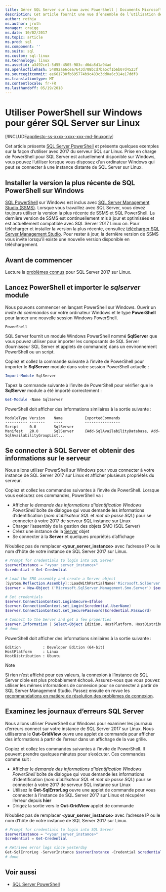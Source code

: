 ```yaml
---
title: Gérer SQL Server sur Linux avec PowerShell | Documents Microsoft
description: Cet article fournit une vue d’ensemble de l’utilisation de PowerShell sur Windows avec SQL Server sur Linux.
author: rothja
ms.author: jroth
manager: craigg
ms.date: 10/02/2017
ms.topic: article
ms.prod: sql
ms.component: ''
ms.suite: sql
ms.custom: sql-linux
ms.technology: linux
ms.assetid: a3492ce1-5d55-4505-983c-d6da8d1a94ad
ms.openlocfilehash: 54892a66cea7643d708bcd7ba5cf1b6b07d4523f
ms.sourcegitcommit: ee661730fb695774b9c483c3dd0a6c314e17ddf8
ms.translationtype: MT
ms.contentlocale: fr-FR
ms.lasthandoff: 05/19/2018
---
```

# <a name="use-powershell-on-windows-to-manage-sql-server-on-linux"></a>Utiliser PowerShell sur Windows pour gérer SQL Server sur Linux

[!INCLUDE[appliesto-ss-xxxx-xxxx-xxx-md-linuxonly](../includes/appliesto-ss-xxxx-xxxx-xxx-md-linuxonly.md)]

Cet article présente [SQL Server PowerShell](https://msdn.microsoft.com/en-us/library/mt740629.aspx) et présente quelques exemples sur la façon d’utiliser avec 2017 du serveur SQL sur Linux. Prise en charge de PowerShell pour SQL Server est actuellement disponible sur Windows, vous pouvez l’utiliser lorsque vous disposez d’un ordinateur Windows qui peut se connecter à une instance distante de SQL Server sur Linux.

## <a name="install-the-newest-version-of-sql-powershell-on-windows"></a>Installer la version la plus récente de SQL PowerShell sur Windows

[SQL PowerShell](https://msdn.microsoft.com/en-us/library/mt740629.aspx) sur Windows est inclus avec [SQL Server Management Studio (SSMS)](../ssms/sql-server-management-studio-ssms.md). Lorsque vous travaillez avec SQL Server, vous devez toujours utiliser la version la plus récente de SSMS et SQL PowerShell. La dernière version de SSMS est continuellement mis à jour et optimisées et est actuellement compatible avec SQL Server 2017 Linux on. Pour télécharger et installer la version la plus récente, consultez [télécharger SQL Server Management Studio](../ssms/download-sql-server-management-studio-ssms.md). Pour rester à jour, la dernière version de SSMS vous invite lorsqu’il existe une nouvelle version disponible en téléchargement.

## <a name="before-you-begin"></a>Avant de commencer

Lecture la [problèmes connus](sql-server-linux-release-notes.md) pour SQL Server 2017 sur Linux.

## <a name="launch-powershell-and-import-the-sqlserver-module"></a>Lancez PowerShell et importer le *sqlserver* module

Nous pouvons commencer en lançant PowerShell sur Windows. Ouvrir un *invite de commandes* sur votre ordinateur Windows et le type **PowerShell** pour lancer une nouvelle session Windows PowerShell.

```
PowerShell
```

SQL Server fournit un module Windows PowerShell nommé **SqlServer** que vous pouvez utiliser pour importer les composants de SQL Server (fournisseur SQL Server et applets de commande) dans un environnement PowerShell ou un script.

Copiez et collez la commande suivante à l’invite de PowerShell pour importer le **SqlServer** module dans votre session PowerShell actuelle :

```powershell
Import-Module SqlServer
```

Tapez la commande suivante à l’invite de PowerShell pour vérifier que le **SqlServer** module a été importé correctement :

```powershell
Get-Module -Name SqlServer
```

PowerShell doit afficher des informations similaires à la sortie suivante :

```
ModuleType Version    Name          ExportedCommands
---------- -------    ----          ----------------
Script     0.0        SqlServer
Manifest   20.0       SqlServer     {Add-SqlAvailabilityDatabase, Add-SqlAvailabilityGroupList...
```

## <a name="connect-to-sql-server-and-get-server-information"></a>Se connecter à SQL Server et obtenir des informations sur le serveur

Nous allons utiliser PowerShell sur Windows pour vous connecter à votre instance de SQL Server 2017 sur Linux et afficher plusieurs propriétés du serveur.

Copiez et collez les commandes suivantes à l’invite de PowerShell. Lorsque vous exécutez ces commandes, PowerShell va :
- Afficher le *demande des informations d’identification Windows PowerShell* boîte de dialogue qui vous demande les informations d’identification (*nom d’utilisateur SQL* et *mot de passe SQL*) pour se connecter à votre 2017 de serveur SQL instance sur Linux
- Charger l’assembly de la gestion des objets SMO (SQL Server)
- Créez une instance de la [Server](https://msdn.microsoft.com/en-us/library/microsoft.sqlserver.management.smo.server.aspx) objet
- Se connecter à la **Server** et quelques propriétés d’affichage

N’oubliez pas de remplacer **\<your_server_instance\>** avec l’adresse IP ou le nom d’hôte de votre instance de SQL Server 2017 sur Linux.

```powershell
# Prompt for credentials to login into SQL Server
$serverInstance = "<your_server_instance>"
$credential = Get-Credential

# Load the SMO assembly and create a Server object
[System.Reflection.Assembly]::LoadWithPartialName('Microsoft.SqlServer.SMO') | out-null
$server = New-Object ('Microsoft.SqlServer.Management.Smo.Server') $serverInstance

# Set credentials
$server.ConnectionContext.LoginSecure=$false
$server.ConnectionContext.set_Login($credential.UserName)
$server.ConnectionContext.set_SecurePassword($credential.Password)

# Connect to the Server and get a few properties
$server.Information | Select-Object Edition, HostPlatform, HostDistribution | Format-List
# done
```

PowerShell doit afficher des informations similaires à la sortie suivante :

```
Edition          : Developer Edition (64-bit)
HostPlatform     : Linux
HostDistribution : Ubuntu
```
> [!NOTE]
> Si rien n’est affiché pour ces valeurs, la connexion à l’instance de SQL Server cible est plus probablement échoué. Assurez-vous que vous pouvez utiliser les mêmes informations de connexion pour se connecter à partir de SQL Server Management Studio. Passez ensuite en revue les [recommandations en matière de résolution des problèmes de connexion](sql-server-linux-troubleshooting-guide.md#connection).

## <a name="examine-sql-server-error-logs"></a>Examinez les journaux d’erreurs SQL Server

Nous allons utiliser PowerShell sur Windows pour examiner les journaux d’erreurs connect sur votre instance de SQL Server 2017 sur Linux. Nous utiliserons le **Out-GridView** ouvre une applet de commande pour afficher des informations à partir de l’erreur dans un affichage de la vue grille.

Copiez et collez les commandes suivantes à l’invite de PowerShell. Il peuvent prendre quelques minutes pour s’exécuter. Ces commandes comme suit :
- Afficher le *demande des informations d’identification Windows PowerShell* boîte de dialogue qui vous demande les informations d’identification (*nom d’utilisateur SQL* et *mot de passe SQL*) pour se connecter à votre 2017 de serveur SQL instance sur Linux
- Utilisez le **Get-SqlErrorLog** ouvre une applet de commande pour vous connecter à l’instance de SQL Server 2017 sur Linux et récupérer l’erreur depuis **hier**
- Dirigez la sortie vers le **Out-GridView** applet de commande

N’oubliez pas de remplacer **\<your_server_instance\>** avec l’adresse IP ou le nom d’hôte de votre instance de SQL Server 2017 sur Linux.

```powershell
# Prompt for credentials to login into SQL Server
$serverInstance = "<your_server_instance>"
$credential = Get-Credential

# Retrieve error logs since yesterday
Get-SqlErrorLog -ServerInstance $serverInstance -Credential $credential -Since Yesterday | Out-GridView
# done
```
## <a name="see-also"></a>Voir aussi
- [SQL Server PowerShell](../relational-databases/scripting/sql-server-powershell.md)
